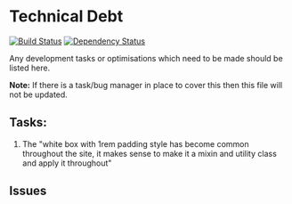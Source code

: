 # Technical Debt

[![Build Status](https://travis-ci.org/ministryofjustice/clarity-prototype-kit.svg?branch=master)](https://travis-ci.org/ministryofjustice/clarity-prototype-kit)
[![Dependency Status](https://gemnasium.com/ministryofjustice/clarity-prototype-kit.svg)](https://gemnasium.com/ministryofjustice/clarity-prototype-kit)

Any development tasks or optimisations which need to be made should be listed here.

**Note:** If there is a task/bug manager in place to cover this then this file will not be updated.

## Tasks:

1. The "white box with 1rem padding style has become common throughout the site, it makes sense to make it a mixin and utility class and apply it throughout"



## Issues

